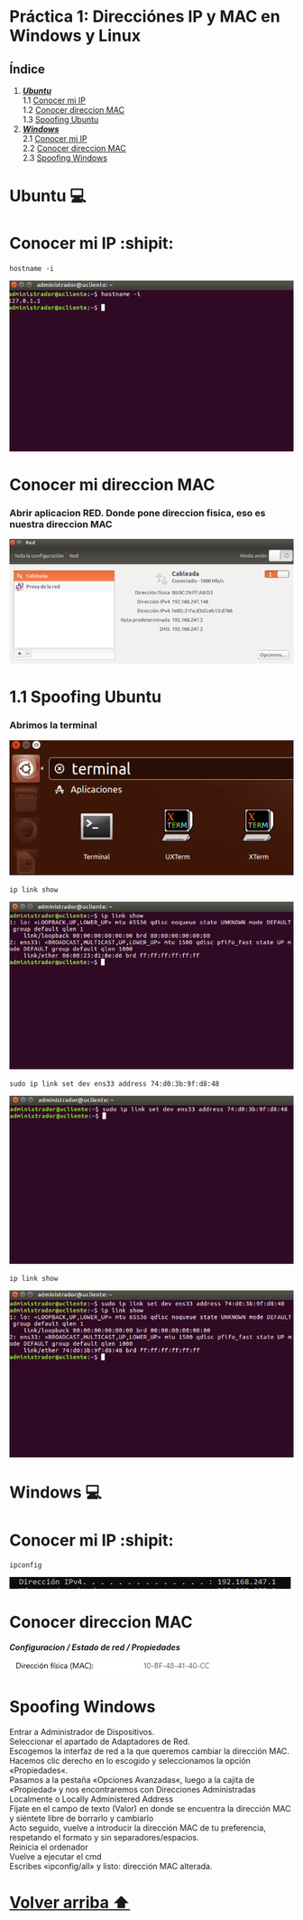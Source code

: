 <div id='id100' />

# Práctica 1: Direcciónes IP y MAC en Windows y Linux

 ## **Índice**
 1. [***Ubuntu***](#id1)  
 1.1 [Conocer mi IP](#id2)  
 1.2 [Conocer direccion MAC](#id3)  
 1.3 [Spoofing Ubuntu](#id4)  
 2. [***Windows***](#id5)  
 2.1 [Conocer mi IP](#id44)  
 2.2 [Conocer direccion MAC](#id45)  
 2.3 [Spoofing Windows](#id46)



<div id='id1' />

# Ubuntu :computer:



<div id='id2' />

# Conocer mi IP :shipit:

```
hostname -i
```
![image](img/img1.png)

<div id='id3' />

# Conocer mi direccion MAC
### Abrir aplicacion RED. Donde pone direccion fisica, eso es nuestra direccion MAC
![image](img/img2.png)


<div id='id4' />

# 1.1 Spoofing Ubuntu

### Abrimos la terminal
![image](img/img3.png)

```
ip link show
```
![image](img/img4.png)


```
sudo ip link set dev ens33 address 74:d0:3b:9f:d8:48
```
![image](img/img5.png)


```
ip link show
```
![image](img/img6.png)



<div id='id5' />

# Windows :computer:


<div id='id44' />

# Conocer mi IP :shipit:

```
ipconfig
```
![image](img/img7.png)



<div id='id45' />

# Conocer direccion MAC
***Configuracion / Estado de red / Propiedades***  

![image](img/Captura.PNG)



# Spoofing Windows
Entrar a Administrador de Dispositivos.  
Seleccionar el apartado de Adaptadores de Red.  
Escogemos la interfaz de red a la que queremos cambiar la dirección MAC.  
Hacemos clic derecho en lo escogido y seleccionamos la opción «Propiedades«.  
Pasamos a la pestaña «Opciones Avanzadas«, luego a la cajita de «Propiedad» y nos encontraremos con Direcciones Administradas Localmente o Locally Administered Address  
Fíjate en el campo de texto (Valor) en donde se encuentra la dirección MAC y siéntete libre de borrarlo y cambiarlo  
Acto seguido, vuelve a introducir la dirección MAC de tu preferencia, respetando el formato y sin separadores/espacios.  
Reinicia el ordenador  
Vuelve a ejecutar el cmd  
Escribes «ipconfig/all» y listo: dirección MAC alterada.  


<div id='id46' />

# [Volver arriba ⬆️](#id100)  
